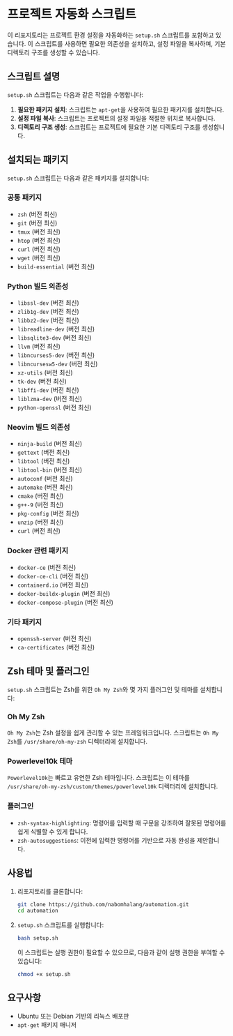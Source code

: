 # 프로젝트 자동화 스크립트

이 리포지토리는 프로젝트 환경 설정을 자동화하는 `setup.sh` 스크립트를 포함하고 있습니다. 이 스크립트를 사용하면 필요한 의존성을 설치하고, 설정 파일을 복사하며, 기본 디렉토리 구조를 생성할 수 있습니다.

## 스크립트 설명

`setup.sh` 스크립트는 다음과 같은 작업을 수행합니다:

1. **필요한 패키지 설치**: 스크립트는 `apt-get`을 사용하여 필요한 패키지를 설치합니다.
2. **설정 파일 복사**: 스크립트는 프로젝트의 설정 파일을 적절한 위치로 복사합니다.
3. **디렉토리 구조 생성**: 스크립트는 프로젝트에 필요한 기본 디렉토리 구조를 생성합니다.

## 설치되는 패키지

`setup.sh` 스크립트는 다음과 같은 패키지를 설치합니다:

### 공통 패키지

- `zsh` (버전 최신)
- `git` (버전 최신)
- `tmux` (버전 최신)
- `htop` (버전 최신)
- `curl` (버전 최신)
- `wget` (버전 최신)
- `build-essential` (버전 최신)

### Python 빌드 의존성

- `libssl-dev` (버전 최신)
- `zlib1g-dev` (버전 최신)
- `libbz2-dev` (버전 최신)
- `libreadline-dev` (버전 최신)
- `libsqlite3-dev` (버전 최신)
- `llvm` (버전 최신)
- `libncurses5-dev` (버전 최신)
- `libncursesw5-dev` (버전 최신)
- `xz-utils` (버전 최신)
- `tk-dev` (버전 최신)
- `libffi-dev` (버전 최신)
- `liblzma-dev` (버전 최신)
- `python-openssl` (버전 최신)

### Neovim 빌드 의존성

- `ninja-build` (버전 최신)
- `gettext` (버전 최신)
- `libtool` (버전 최신)
- `libtool-bin` (버전 최신)
- `autoconf` (버전 최신)
- `automake` (버전 최신)
- `cmake` (버전 최신)
- `g++-9` (버전 최신)
- `pkg-config` (버전 최신)
- `unzip` (버전 최신)
- `curl` (버전 최신)

### Docker 관련 패키지

- `docker-ce` (버전 최신)
- `docker-ce-cli` (버전 최신)
- `containerd.io` (버전 최신)
- `docker-buildx-plugin` (버전 최신)
- `docker-compose-plugin` (버전 최신)

### 기타 패키지

- `openssh-server` (버전 최신)
- `ca-certificates` (버전 최신)

## Zsh 테마 및 플러그인

`setup.sh` 스크립트는 Zsh를 위한 `Oh My Zsh`와 몇 가지 플러그인 및 테마를 설치합니다:

### Oh My Zsh

`Oh My Zsh`는 Zsh 설정을 쉽게 관리할 수 있는 프레임워크입니다. 스크립트는 `Oh My Zsh`를 `/usr/share/oh-my-zsh` 디렉터리에 설치합니다.

### Powerlevel10k 테마

`Powerlevel10k`는 빠르고 유연한 Zsh 테마입니다. 스크립트는 이 테마를 `/usr/share/oh-my-zsh/custom/themes/powerlevel10k` 디렉터리에 설치합니다.

### 플러그인

- `zsh-syntax-highlighting`: 명령어를 입력할 때 구문을 강조하여 잘못된 명령어를 쉽게 식별할 수 있게 합니다.
- `zsh-autosuggestions`: 이전에 입력한 명령어를 기반으로 자동 완성을 제안합니다.

## 사용법

1. 리포지토리를 클론합니다:
    ```bash
    git clone https://github.com/nabomhalang/automation.git
    cd automation
    ```

2. `setup.sh` 스크립트를 실행합니다:
    ```bash
    bash setup.sh
    ```

    이 스크립트는 실행 권한이 필요할 수 있으므로, 다음과 같이 실행 권한을 부여할 수 있습니다:
    ```bash
    chmod +x setup.sh
    ```

## 요구사항

- Ubuntu 또는 Debian 기반의 리눅스 배포판
- `apt-get` 패키지 매니저
